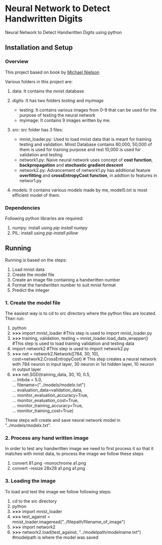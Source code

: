 # Neural Network to Detect Handwritten Digits
Neural Network to Detect Handwritten Digits using python

## Installation and Setup

### Overview
This project based on book by [Michael Nielson](http://neuralnetworksanddeeplearning.com)

Various folders in this project are:

1. data:  It contains the mnist database
2. digits:  It has two folders *testing* and *myimage*
   * testing: It contains various images from 0-9 that can be used for the purpose of testing the neural network
   * myimage: It contains 9 images written by me.
3. src: src folder has 3 files:
    * mnist_loader.py: Used to load mnist data that is meant for training testing and validation. Mnist Database contains 60,000, 50,000 of them is used for training purpose and rest 10,000 is used for validation and testing
    * network1.py: Naive neural network uses concept of **cost function**, **backpropagation** and **stochastic gradient descent**
    * network2.py: Advancement of network1.py has additional feature **overfitting** and **crossEntropyCost function**, in addtion to features in networ1.py
  
4. models: It contains various models made by me, model5.txt is most efficient model of them.

### Dependencies
Following python libraries are required:

1. numpy: install using *pip install numpy*
2. PIL: install using *pip install pillow*

## Running
Running is based on the steps:

1. Load mnist data
2. Create the model file
3. Create an image file containing a handwritten number
4. Format the handwritten number to suit mnist format
5. Predict the integer 

### 1. Create the model file
The easiest way is to cd to src directory where the python files are located. Then run:

1. python
2. **>>>** import mnist_loader  #This step is used to import mnist_loader.py
3. **>>>** training, validation, testing = mnist_loader.load_data_wrapper() #This step is used to load training validation and testing data
4. import network2 #This step is used to import network2.py
5. **>>>** net = network2.Network([784, 30, 10], cost=network2.CrossEntropyCost) # This step creates a neural network with 784 neuron in input layer, 30 neuron in 1st hidden layer, 10 neuron in output layer
6. **>>>** net.SGD(training_data, 30, 10, 0.5,<br>
  ... lmbda = 5.0,<br>
  ... filename=("../models/modelx.txt")<br>
  ... evaluation_data=validation_data,<br>
  ... monitor_evaluation_accuracy=True,<br>
  ... monitor_evaluation_cost=True,<br>
  ... monitor_training_accuracy=True,<br>
  ... monitor_training_cost=True)<br>

These steps will create and save neural network model in "../models/modelx.txt".

### 2. Process any hand written image

In order to test any handwritten image we need to first process it so that it matches with mnist data, to process the image we follow these steps 

 1. convert 81.png -monochrome a1.png
 2. convert -resize 28x28 a1.png a1.png

### 3. Loading the image

To load and test the image we follow following steps:

1. cd to the src directory
2. python
3. **>>>** import mnist_loader
4. **>>>** test_against = mnist_loader.imageread("../filepath/filename_of_image")
5. **>>>** import network2
6. **>>>** network2.load(test_against, "../modelpath/modelname.txt") #modelpath is where the model was saved
